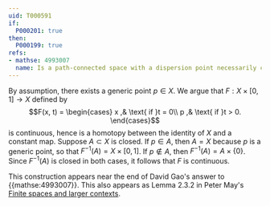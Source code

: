 ```yaml
---
uid: T000591
if:
  P000201: true
then:
  P000199: true
refs:
- mathse: 4993007
  name: Is a path-connected space with a dispersion point necessarily contractible?
---
```


By assumption, there exists a generic point $p \in X$. We argue that $F : X \times [0, 1] \to X$ defined by $$F(x, t) = \begin{cases} x ,& \text{ if }t = 0\\ p ,& \text{ if }t > 0. \end{cases}$$ is continuous, hence is a homotopy between the identity of $X$ and a constant map. Suppose $A \subset X$ is closed. If $p \in A$, then $A = X$ because $p$ is a generic point, so that $F^{-1}(A) = X \times [0, 1]$. If $p \notin A$, then $F^{-1}(A) = A \times \{0\}$. Since $F^{-1}(A)$ is closed in both cases, it follows that $F$ is continuous.

This construction appears near the end of David Gao's answer to {{mathse:4993007}}. This also appears as Lemma 2.3.2 in Peter May's [Finite spaces and larger contexts](https://math.uchicago.edu/~may/FINITE/FINITEBOOK/FINITEBOOKCollatedDraft.pdf).
